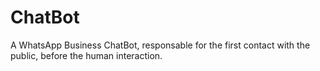 # ChatBot
A WhatsApp Business ChatBot, responsable for the first contact with the public, before the human interaction.
